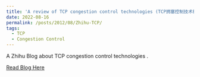 ```yaml
---
title: 'A review of TCP congestion control technologies (TCP拥塞控制技术概览)'
date: 2022-08-16
permalink: /posts/2012/08/Zhihu-TCP/
tags:
  - TCP
  - Congestion Control
---
```


A Zhihu Blog about TCP congestion control technologies .

[Read Blog Here](https://zhuanlan.zhihu.com/p/554135789)
